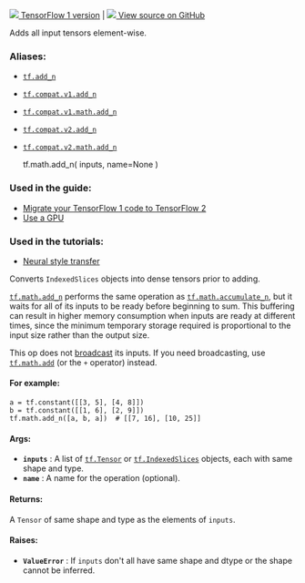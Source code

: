 [ ![](https://tensorflow.google.cn/images/tf_logo_32px.png) TensorFlow 1
version](/versions/r1.15/api_docs/python/tf/math/add_n) |  [
![](https://tensorflow.google.cn/images/GitHub-Mark-32px.png) View source on
GitHub
](https://github.com/tensorflow/tensorflow/blob/r2.0/tensorflow/python/ops/math_ops.py#L2964-L3018)  
  
  
Adds all input tensors element-wise.

### Aliases:

  * [`tf.add_n`](/api_docs/python/tf/math/add_n)
  * [`tf.compat.v1.add_n`](/api_docs/python/tf/math/add_n)
  * [`tf.compat.v1.math.add_n`](/api_docs/python/tf/math/add_n)
  * [`tf.compat.v2.add_n`](/api_docs/python/tf/math/add_n)
  * [`tf.compat.v2.math.add_n`](/api_docs/python/tf/math/add_n)

    
    
    tf.math.add_n(
        inputs,
        name=None
    )
    

### Used in the guide:

  * [Migrate your TensorFlow 1 code to TensorFlow 2](https://tensorflow.google.cn/guide/migrate)
  * [Use a GPU](https://tensorflow.google.cn/guide/gpu)

### Used in the tutorials:

  * [Neural style transfer](https://tensorflow.google.cn/tutorials/generative/style_transfer)

Converts `IndexedSlices` objects into dense tensors prior to adding.

[`tf.math.add_n`](https://tensorflow.google.cn/api_docs/python/tf/math/add_n)
performs the same operation as
[`tf.math.accumulate_n`](https://tensorflow.google.cn/api_docs/python/tf/math/accumulate_n),
but it waits for all of its inputs to be ready before beginning to sum. This
buffering can result in higher memory consumption when inputs are ready at
different times, since the minimum temporary storage required is proportional
to the input size rather than the output size.

This op does not
[broadcast](https://docs.scipy.org/doc/numpy-1.13.0/user/basics.broadcasting.html)
its inputs. If you need broadcasting, use
[`tf.math.add`](https://tensorflow.google.cn/api_docs/python/tf/math/add) (or
the `+` operator) instead.

#### For example:

    
    
    a = tf.constant([[3, 5], [4, 8]])
    b = tf.constant([[1, 6], [2, 9]])
    tf.math.add_n([a, b, a])  # [[7, 16], [10, 25]]
    

#### Args:

  * **`inputs`** : A list of [`tf.Tensor`](https://tensorflow.google.cn/api_docs/python/tf/Tensor) or [`tf.IndexedSlices`](https://tensorflow.google.cn/api_docs/python/tf/IndexedSlices) objects, each with same shape and type.
  * **`name`** : A name for the operation (optional).

#### Returns:

A `Tensor` of same shape and type as the elements of `inputs`.

#### Raises:

  * **`ValueError`** : If `inputs` don't all have same shape and dtype or the shape cannot be inferred.

